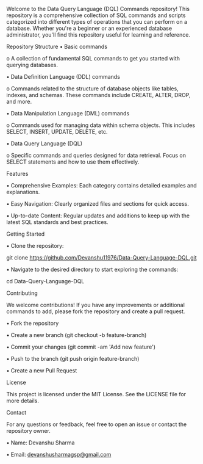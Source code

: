 Welcome to the Data Query Language (DQL) Commands repository! This repository is a comprehensive collection of SQL commands and scripts categorized into different types of operations that you can perform on a database. Whether you're a beginner or an experienced database administrator, you'll find this repository useful for learning and reference.

Repository Structure
•	Basic commands

o	A collection of fundamental SQL commands to get you started with querying databases.

•	Data Definition Language (DDL) commands

o	Commands related to the structure of database objects like tables, indexes, and schemas. These commands include CREATE, ALTER, DROP, and more.

•	Data Manipulation Language (DML) commands

o	Commands used for managing data within schema objects. This includes SELECT, INSERT, UPDATE, DELETE, etc.

•	Data Query Language (DQL)

o	Specific commands and queries designed for data retrieval. Focus on SELECT statements and how to use them effectively.


Features

•	Comprehensive Examples: Each category contains detailed examples and explanations.

•	Easy Navigation: Clearly organized files and sections for quick access.

•	Up-to-date Content: Regular updates and additions to keep up with the latest SQL standards and best practices.

Getting Started

•	Clone the repository:

git clone https://github.com/Devanshu11976/Data-Query-Language-DQL.git

•	Navigate to the desired directory to start exploring the commands:

cd Data-Query-Language-DQL


Contributing

We welcome contributions! If you have any improvements or additional commands to add, please fork the repository and create a pull request.

•	Fork the repository

•	Create a new branch (git checkout -b feature-branch)

•	Commit your changes (git commit -am 'Add new feature')

•	Push to the branch (git push origin feature-branch)

•	Create a new Pull Request


License

This project is licensed under the MIT License. See the LICENSE file for more details.

Contact

For any questions or feedback, feel free to open an issue or contact the repository owner.

•	Name: Devanshu Sharma

•	Email: devanshusharmagsp@gmail.com


